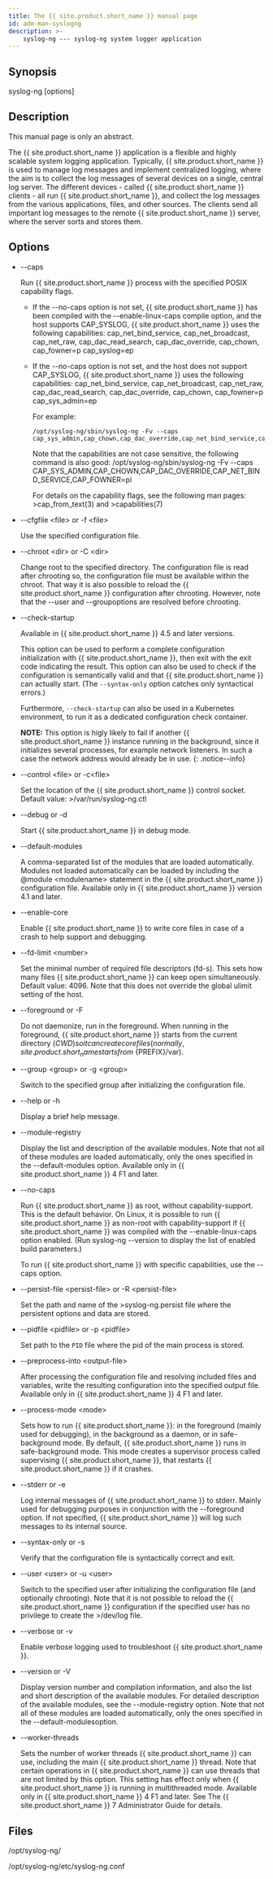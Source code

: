 ```yaml
---
title: The {{ site.product.short_name }} manual page
id: adm-man-syslogng
description: >-
    syslog-ng --- syslog-ng system logger application
---
```


## Synopsis

syslog-ng \[options\]

## Description

This manual page is only an abstract.

The {{ site.product.short_name }} application is a flexible and highly scalable system
logging application. Typically, {{ site.product.short_name }} is used to manage log
messages and implement centralized logging, where the aim is to collect
the log messages of several devices on a single, central log server. The
different devices - called {{ site.product.short_name }} clients - all run {{ site.product.short_name }},
and collect the log messages from the various applications, files, and
other sources. The clients send all important log messages to the remote
{{ site.product.short_name }} server, where the server sorts and stores them.

## Options

- \--caps

    Run {{ site.product.short_name }} process with the specified POSIX capability flags.

  - If the \--no-caps option is not set, {{ site.product.short_name }} has been
        compiled with the \--enable-linux-caps compile option, and the
        host supports CAP\_SYSLOG, {{ site.product.short_name }} uses the following
        capabilities: cap\_net\_bind\_service, cap\_net\_broadcast,
        cap\_net\_raw, cap\_dac\_read\_search, cap\_dac\_override,
        cap\_chown, cap\_fowner=p cap\_syslog=ep

  - If the \--no-caps option is not set, and the host does not
        support CAP\_SYSLOG, {{ site.product.short_name }} uses the following
        capabilities: cap\_net\_bind\_service, cap\_net\_broadcast,
        cap\_net\_raw, cap\_dac\_read\_search, cap\_dac\_override,
        cap\_chown, cap\_fowner=p cap\_sys\_admin=ep

    For example:

        /opt/syslog-ng/sbin/syslog-ng -Fv --caps cap_sys_admin,cap_chown,cap_dac_override,cap_net_bind_service,cap_fowner=pi

    Note that the capabilities are not case sensitive, the following
    command is also good: /opt/syslog-ng/sbin/syslog-ng -Fv \--caps
    CAP\_SYS\_ADMIN,CAP\_CHOWN,CAP\_DAC\_OVERRIDE,CAP\_NET\_BIND\_SERVICE,CAP\_FOWNER=pi

    For details on the capability flags, see the following man
    pages: \>cap\_from\_text(3) and \>capabilities(7)

- \--cfgfile \<file\> or -f \<file\>

    Use the specified configuration file.

- \--chroot \<dir\> or -C \<dir\>

    Change root to the specified directory. The configuration file is
    read after chrooting so, the configuration file must be available
    within the chroot. That way it is also possible to reload the
    {{ site.product.short_name }} configuration after chrooting. However, note that the
    \--user and \--groupoptions are resolved before chrooting.

- \--check-startup

    Available in {{ site.product.short_name }} 4.5 and later versions.

    This option can be used to perform a complete configuration initialization with {{ site.product.short_name }}, then exit with the exit code indicating the result. This option can also be used to check if the configuration is semantically valid and that {{ site.product.short_name }} can actually start. (The `--syntax-only` option catches only syntactical errors.)

    Furthermore, `--check-startup` can also be used in a Kubernetes environment, to run it as a dedicated configuration check container.

    **NOTE:** This option is higly likely to fail if another {{ site.product.short_name }} instance running in the background, since it initializes several processes, for example network listeners. In such a case the network address would already be in use.
    {: .notice--info}
    
- \--control \<file\> or -c\<file\>

    Set the location of the {{ site.product.short_name }} control socket. Default
    value: \>/var/run/syslog-ng.ctl

- \--debug or -d

    Start {{ site.product.short_name }} in debug mode.

- \--default-modules

    A comma-separated list of the modules that are loaded automatically.
    Modules not loaded automatically can be loaded by including the
    @module \<modulename\> statement in the {{ site.product.short_name }} configuration
    file. Available only in {{ site.product.short_name }} version 4.1 and later.

- \--enable-core

    Enable {{ site.product.short_name }} to write core files in case of a crash to help
    support and debugging.

- \--fd-limit \<number\>

    Set the minimal number of required file descriptors (fd-s). This
    sets how many files {{ site.product.short_name }} can keep open simultaneously. Default
    value: 4096. Note that this does not override the global ulimit
    setting of the host.

- \--foreground or -F

    Do not daemonize, run in the foreground. When running in the
    foreground, {{ site.product.short_name }} starts from the current directory (${CWD})
    so it can create core files (normally, {{ site.product.short_name }} starts
    from \>${PREFIX}/var).

- \--group \<group\> or -g \<group\>

    Switch to the specified group after initializing the configuration
    file.

- \--help or -h

    Display a brief help message.

- \--module-registry

    Display the list and description of the available modules. Note that
    not all of these modules are loaded automatically, only the ones
    specified in the \--default-modules option. Available only in
    {{ site.product.short_name }} 4 F1 and later.

- \--no-caps

    Run {{ site.product.short_name }} as root, without capability-support. This is the
    default behavior. On Linux, it is possible to run {{ site.product.short_name }} as
    non-root with capability-support if {{ site.product.short_name }} was compiled with
    the \--enable-linux-caps option enabled. (Run syslog-ng \--version
    to display the list of enabled build parameters.)

    To run {{ site.product.short_name }} with specific capabilities, use the \--caps
    option.

- \--persist-file \<persist-file\> or -R \<persist-file\>

    Set the path and name of the \>syslog-ng.persist file where the
    persistent options and data are stored.

- \--pidfile \<pidfile\> or -p \<pidfile\>

    Set path to the `PID` file where the pid of the main process is
    stored.

- \--preprocess-into \<output-file\>

    After processing the configuration file and resolving included files
    and variables, write the resulting configuration into the specified
    output file. Available only in {{ site.product.short_name }} 4 F1 and later.

- \--process-mode \<mode\>

    Sets how to run {{ site.product.short_name }}: in the foreground (mainly used for
    debugging), in the background as a daemon, or in safe-background
    mode. By default, {{ site.product.short_name }} runs in safe-background mode. This mode
    creates a supervisor process called supervising {{ site.product.short_name }}, that
    restarts {{ site.product.short_name }} if it crashes.

- \--stderr or -e

    Log internal messages of {{ site.product.short_name }} to stderr. Mainly used for
    debugging purposes in conjunction with the \--foreground option. If
    not specified, {{ site.product.short_name }} will log such messages to its internal
    source.

- \--syntax-only or -s

    Verify that the configuration file is syntactically correct and
    exit.

- \--user \<user\> or -u \<user\>

    Switch to the specified user after initializing the configuration
    file (and optionally chrooting). Note that it is not possible to
    reload the {{ site.product.short_name }} configuration if the specified user has no
    privilege to create the \>/dev/log file.

- \--verbose or -v

    Enable verbose logging used to troubleshoot {{ site.product.short_name }}.

- \--version or -V

    Display version number and compilation information, and also the
    list and short description of the available modules. For detailed
    description of the available modules, see the \--module-registry
    option. Note that not all of these modules are loaded automatically,
    only the ones specified in the \--default-modulesoption.

- \--worker-threads

    Sets the number of worker threads {{ site.product.short_name }} can use, including
    the main {{ site.product.short_name }} thread. Note that certain operations in
    {{ site.product.short_name }} can use threads that are not limited by this option.
    This setting has effect only when {{ site.product.short_name }} is running in
    multithreaded mode. Available only in {{ site.product.short_name }} 4 F1 and later.
    See The {{ site.product.short_name }} 7 Administrator Guide for details.

## Files

/opt/syslog-ng/

/opt/syslog-ng/etc/syslog-ng.conf
